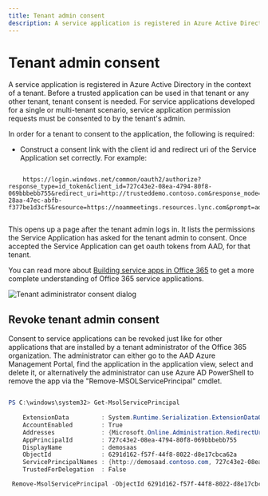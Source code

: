 ```yaml
---
title: Tenant admin consent
description: A service application is registered in Azure Active Directory in the context of a tenant. Before a trusted application can be used in that tenant or any other tenant, tenant consent is needed. 
---
```


# Tenant admin consent

A service application is registered in Azure Active Directory in the context of a tenant. Before a trusted application can be used in that tenant or any other tenant, tenant consent is needed. For service applications developed for a single or multi-tenant scenario, service application permission requests must be consented to by the tenant's admin.
 
In order for a tenant to consent to the application, the following is required:
 
- Construct a consent link with the client id and redirect uri of the Service Application set correctly. For example:

```https

    https://login.windows.net/common/oauth2/authorize?response_type=id_token&client_id=727c43e2-08ea-4794-80f8-069bbbebb755&redirect_uri=http://trusteddemo.contoso.com&response_mode=form_post&nonce=a4014117-28aa-47ec-abfb-f377be1d3cf5&resource=https://noammeetings.resources.lync.com&prompt=admin_consent
    
``` 

This opens up a page after the tenant admin logs in. It lists the permissions the Service Application has asked for the tenant admin to consent. Once accepted the Service Application can get oauth tokens from AAD, for that tenant.
 
You can read more about [Building service apps in Office 365](https://msdn.microsoft.com/office/office365/howto/building-service-apps-in-office-365) to get a more complete understanding of Office 365 service applications.

![Tenant adiministrator consent dialog](images/TenantAdminConsentImage002.jpg "image") 
 
## Revoke tenant admin consent
 
Consent to service applications can be revoked just like for other applications that are installed by a tenant administrator of the Office 365 organization. The administrator can either go to the AAD Azure Management Portal, find the application in the application view, select and delete it, or alternatively the administrator can use Azure AD PowerShell to remove the app via the "Remove-MSOLServicePrincipal" cmdlet. 

```PowerShell

PS C:\windows\system32> Get-MsolServicePrincipal
 
    ExtensionData         : System.Runtime.Serialization.ExtensionDataObject
    AccountEnabled        : True
    Addresses             : {Microsoft.Online.Administration.RedirectUri}
    AppPrincipalId        : 727c43e2-08ea-4794-80f8-069bbbebb755
    DisplayName           : demosaas
    ObjectId              : 6291d162-f57f-44f8-8022-d8e17cbca62a
    ServicePrincipalNames : {http://demosaad.contoso.com, 727c43e2-08ea-4794-80f8-069bbbebb755}
    TrustedForDelegation  : False

 Remove-MsolServicePrincipal -ObjectId 6291d162-f57f-44f8-8022-d8e17cbca62a
 
```  
